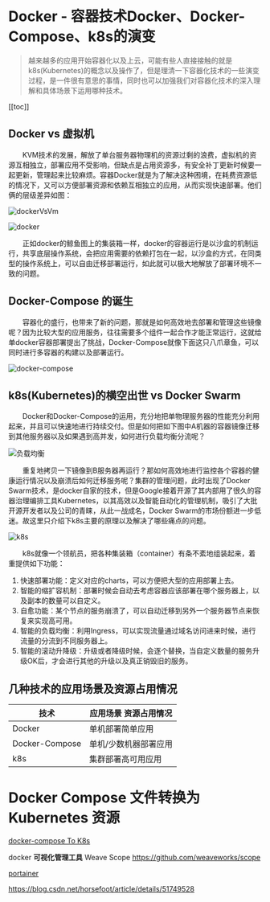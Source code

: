 # Docker - 容器技术Docker、Docker-Compose、k8s的演变

> 越来越多的应用开始容器化以及上云，可能有些人直接接触的就是k8s(Kubernetes)的概念以及操作了，但是理清一下容器化技术的一些演变过程，是一件很有意思的事情，同时也可以加强我们对容器化技术的深入理解和具体场景下运用哪种技术。

[[toc]]

## Docker vs 虚拟机
  KVM技术的发展，解放了单台服务器物理机的资源过剩的浪费，虚拟机的资源互相独立，部署应用不受影响，但缺点是占用资源多，有安全补丁更新时候要一起更新，管理起来比较麻烦。容器Docker就是为了解决这种困境，在耗费资源低的情况下，又可以方便部署资源和依赖互相独立的应用，从而实现快速部署。他们俩的层级差异如图：

![dockerVsVm](/_images/devops/docker/dockerVsVm.png)

![docker](/_images/devops/docker/docker.png)

  正如docker的鲸鱼图上的集装箱一样，docker的容器运行是以沙盒的机制运行，共享底层操作系统，会把应用需要的依赖打包在一起，以沙盒的方式，在同类型的操作系统上，可以自由迁移部署运行，如此就可以极大地解放了部署环境不一致的问题。

## Docker-Compose 的诞生
  容器化的盛行，也带来了新的问题，那就是如何高效地去部署和管理这些镜像呢？因为比较大型的应用服务，往往需要多个组件一起合作才能正常运行，这就给单docker容器部署提出了挑战，Docker-Compose就像下面这只八爪章鱼，可以同时进行多容器的构建以及部署运行。

![docker-compose](/_images/devops/docker/docker-compose.png)

## k8s(Kubernetes)的横空出世 vs Docker Swarm
  Docker和Docker-Compose的运用，充分地把单物理服务器的性能充分利用起来，并且可以快速地进行持续交付。但是如何把如下图中A机器的容器镜像迁移到其他服务器以及如果遇到高并发，如何进行负载均衡分流呢？

![负载均衡](/_images/devops/docker/负载均衡.png)

  重复地拷贝一下镜像到B服务器再运行？那如何高效地进行监控各个容器的健康运行情况以及崩溃后如何迁移服务呢？集群的管理问题，此时出现了Docker Swarm技术，是docker自家的技术，但是Google接着开源了其内部用了很久的容器治理编排工具Kubernetes，以其高效以及智能自动化的管理机制，吸引了大批开源开发者以及公司的青睐，从此一战成名，Docker Swarm的市场份额进一步低迷。故这里只介绍下k8s主要的原理以及解决了哪些痛点的问题。

![k8s](/_images/devops/docker/k8s.png)

  k8s就像一个领航员，把各种集装箱（container）有条不紊地组装起来，着重提供如下功能：

1. 快速部署功能：定义对应的charts，可以方便把大型的应用部署上去。
2. 智能的缩扩容机制：部署时候会自动去考虑容器应该部署在哪个服务器上，以及副本的数量可以自定义。
3. 自愈功能：某个节点的服务崩溃了，可以自动迁移到另外一个服务器节点来恢复来实现高可用。
4. 智能的负载均衡：利用Ingress，可以实现流量通过域名访问进来时候，进行流量的分流到不同服务器上。
5. 智能的滚动升降级：升级或者降级时候，会逐个替换，当自定义数量的服务升级OK后，才会进行其他的升级以及真正销毁旧的服务。

## 几种技术的应用场景及资源占用情况

技术 | 应用场景	资源占用情况
---|---
Docker | 单机部署简单应用 
Docker-Compose | 单机/少数机器部署应用 
k8s | 集群部署高可用应用 

#  Docker Compose 文件转换为 Kubernetes 资源

[docker-compose To K8s](https://kubernetes.io/zh/docs/tasks/configure-pod-container/translate-compose-kubernetes/)

docker **可视化管理工具**  Weave Scope  	https://github.com/weaveworks/scope

[portainer](https://github.com/portainer/portainer)

https://blog.csdn.net/horsefoot/article/details/51749528

